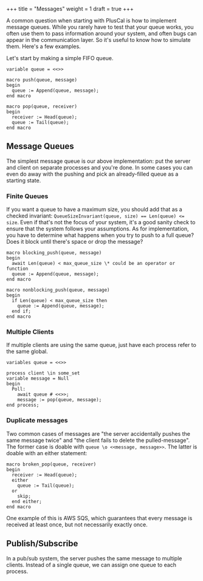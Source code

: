 +++
title = "Messages"
weight = 1
draft = true
+++

A common question when starting with PlusCal is how to implement message queues. While you rarely have to test that your queue works, you often use them to pass information around your system, and often bugs can appear in the communication layer. So it's useful to know how to simulate them. Here's a few examples.

Let's start by making a simple FIFO queue.

```tla
variable queue = <<>>

macro push(queue, message)
begin
  queue := Append(queue, message);
end macro

macro pop(queue, receiver)
begin
  receiver := Head(queue);
  queue := Tail(queue);
end macro
```

## Message Queues

The simplest message queue is our above implementation: put the server and client on separate processes and you're done. In some cases you can even do away with the pushing and pick an already-filled queue as a starting state. 

### Finite Queues

If you want a queue to have a maximum size, you should add that as a checked invariant: `QueueSizeInvariant(queue, size) == Len(queue) <= size`. Even if that's not the focus of your system, it's a good sanity check to ensure that the system follows your assumptions. As for implementation, you have to determine what happens when you try to push to a full queue? Does it block until there's space or drop the message?

```tla
macro blocking_push(queue, message)
begin
  await Len(queue) < max_queue_size \* could be an operator or function
  queue := Append(queue, message);
end macro
```

```tla
macro nonblocking_push(queue, message)
begin
  if Len(queue) < max_queue_size then
    queue := Append(queue, message);
  end if;
end macro
```

### Multiple Clients

If multiple clients are using the same queue, just have each process refer to the same global.

```tla
variables queue = <<>>

process client \in some_set
variable message = Null
begin
  Poll:
    await queue # <<>>;
    message := pop(queue, message);
end process;
```

### Duplicate messages

Two common cases of messages are "the server accidentally pushes the same message twice" and "the client fails to delete the pulled-message". The former case is doable with `queue \o <<message, message>>`. The latter is doable with an either statement:

```tla
macro broken_pop(queue, receiver)
begin
  receiver := Head(queue);
  either
    queue := Tail(queue);
  or
    skip;
  end either;
end macro
```

One example of this is AWS SQS, which guarantees that every message is received at least once, but not necessarily exactly once.

## Publish/Subscribe

In a pub/sub system, the server pushes the same message to multiple clients. Instead of a single queue, we can assign one queue to each process.
